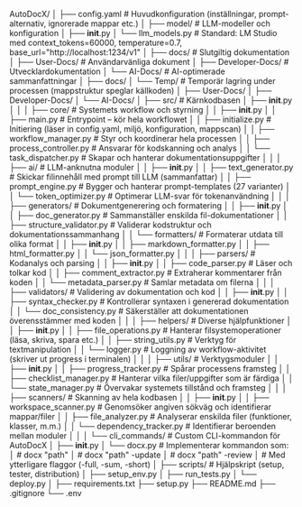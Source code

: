 AutoDocX/
│
├── config.yaml                      # Huvudkonfiguration (inställningar, prompt-alternativ, ignorerade mappar etc.)
│
├── model/                           # LLM-modeller och konfiguration
│   ├── __init__.py
│   └── llm_models.py                # Standard: LM Studio med context_tokens=60000, temperature=0.7, base_url="http://localhost:1234/v1"
│
├── docs/                            # Slutgiltig dokumentation
│   ├── User-Docs/                   # Användarvänliga dokument
│   ├── Developer-Docs/              # Utvecklardokumentation
│   └── AI-Docs/                     # AI-optimerade sammanfattningar
│
├── docs/
│   └── Temp/                        # Temporär lagring under processen (mappstruktur speglar källkoden)
│       ├── User-Docs/
│       ├── Developer-Docs/
│       └── AI-Docs/
│
├── src/                             # Kärnkodbasen
│   ├── __init__.py
│   │
│   ├── core/                        # Systemets workflow och styrning
│   │   ├── __init__.py
│   │   ├── main.py                  # Entrypoint – kör hela workflowet
│   │   ├── initialize.py            # Initiering (läser in config.yaml, miljö, konfiguration, mappscan)
│   │   ├── workflow_manager.py      # Styr och koordinerar hela processen
│   │   ├── process_controller.py    # Ansvarar för kodskanning och analys
│   │   └── task_dispatcher.py       # Skapar och hanterar dokumentationsuppgifter
│   │
│   ├── ai/                          # LLM-anknutna moduler
│   │   ├── __init__.py
│   │   ├── text_generator.py        # Skickar filinnehåll med prompt till LLM (sammanfattar)
│   │   ├── prompt_engine.py         # Bygger och hanterar prompt-templates (27 varianter)
│   │   └── token_optimizer.py       # Optimerar LLM-svar för tokenanvändning
│   │
│   ├── generators/                  # Dokumentgenerering och formatering
│   │   ├── __init__.py
│   │   ├── doc_generator.py         # Sammanställer enskilda fil-dokumentationer
│   │   ├── structure_validator.py   # Validerar kodstruktur och dokumentationssammanhang
│   │   └── formatters/              # Formaterar utdata till olika format
│   │       ├── __init__.py
│   │       ├── markdown_formatter.py
│   │       ├── html_formatter.py
│   │       └── json_formatter.py
│   │
│   ├── parsers/                     # Kodanalys och parsing
│   │   ├── __init__.py
│   │   ├── code_parser.py           # Läser och tolkar kod
│   │   ├── comment_extractor.py     # Extraherar kommentarer från koden
│   │   └── metadata_parser.py       # Samlar metadata om filerna
│   │
│   ├── validators/                  # Validering av dokumentation och kod
│   │   ├── __init__.py
│   │   ├── syntax_checker.py        # Kontrollerar syntaxen i genererad dokumentation
│   │   └── doc_consistency.py       # Säkerställer att dokumentationen överensstämmer med koden
│   │
│   ├── helpers/                     # Diverse hjälpfunktioner
│   │   ├── __init__.py
│   │   ├── file_operations.py       # Hanterar filsystemoperationer (läsa, skriva, spara etc.)
│   │   ├── string_utils.py          # Verktyg för textmanipulation
│   │   └── logger.py                # Loggning av workflow-aktivitet (skriver ut progress i terminalen)
│   │
│   ├── utils/                       # Verktygsmoduler
│   │   ├── __init__.py
│   │   ├── progress_tracker.py      # Spårar processens framsteg
│   │   ├── checklist_manager.py     # Hanterar vilka filer/uppgifter som är färdiga
│   │   └── state_manager.py         # Övervakar systemets tillstånd och framsteg
│   │
│   ├── scanners/                    # Skanning av hela kodbasen
│   │   ├── __init__.py
│   │   ├── workspace_scanner.py     # Genomsöker angiven sökväg och identifierar mappar/filer
│   │   ├── file_analyzer.py         # Analyserar enskilda filer (funktioner, klasser, m.m.)
│   │   └── dependency_tracker.py    # Identifierar beroenden mellan moduler
│   │
│   └── cli_commands/                # Custom CLI-kommandon för AutoDocX
│       ├── __init__.py
│       └── docx.py                # Implementerar kommandon som: 
│                                     #   docx "path" 
│                                     #   docx "path" -update 
│                                     #   docx "path" -review 
│                                     # Med ytterligare flaggor (-full, -sum, -short)
│
├── scripts/                         # Hjälpskript (setup, tester, distribution)
│   ├── setup_env.py
│   ├── run_tests.py
│   └── deploy.py
│
├── requirements.txt
├── setup.py
├── README.md
├── .gitignore
└── .env

